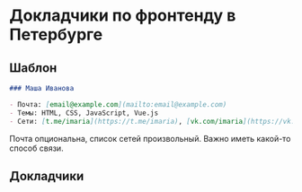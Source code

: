 # Докладчики по фронтенду в Петербурге

## Шаблон

```md
### Маша Иванова

- Почта: [email@example.com](mailto:email@example.com)
- Темы: HTML, CSS, JavaScript, Vue.js
- Сети: [t.me/imaria](https://t.me/imaria), [vk.com/imaria](https://vk.com/imaria)
```

Почта опциональна, список сетей произвольный. Важно иметь какой-то способ связи.

## Докладчики
